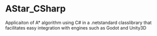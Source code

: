 # AStar_CSharp
Applicaiton of A* algorithm using C# in a .netstandard classlibrary that facilitates easy integration with engines such as Godot and Unity3D
